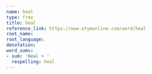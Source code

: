 ```yaml
---
name: heal
type: free
title: heal
reference_link: https://www.etymonline.com/word/heal
root_name: 
root_language: 
denotation: 
word_sums:
- sum: 'Heal + '
  respelling: heal
---
```

